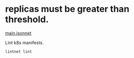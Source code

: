 # replicas must be greater than threshold.

[main.jsonnet](main.jsonnet)

Lint k8s manifests.

```sh
lintnet lint
```
